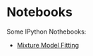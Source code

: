 Notebooks
=========

Some IPython Nothebooks:

* [Mixture Model Fitting](http://nbviewer.ipython.org/urls/raw.github.com/tritemio/notebooks/master/Mixture_Model_Fitting.ipynb)
